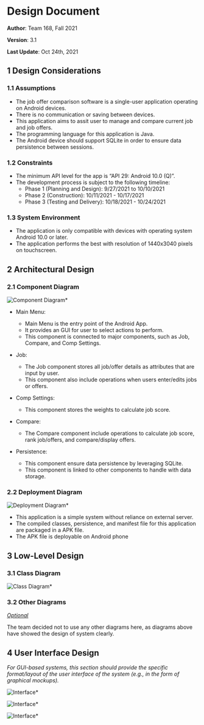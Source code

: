 # Design Document

**Author**: Team 168, Fall 2021

**Version**: 3.1

**Last Update**: Oct 24th, 2021

## 1 Design Considerations

### 1.1 Assumptions

- The job offer comparison software is a single-user application operating on Android devices.
- There is no communication or saving between devices.
- This application aims to assit user to manage and compare current job and job offers.
- The programming language for this application is Java.
- The Android device should support SQLite in order to ensure data persistence between sessions.

### 1.2 Constraints

- The minimum API level for the app is “API 29: Android 10.0 (Q)”. 
- The development process is subject to the following timeline:
	- Phase 1 (Planning and Design): 9/27/2021 to 10/10/2021
	- Phase 2 (Construction): 10/11/2021 - 10/17/2021
	- Phase 3 (Testing and Delivery): 10/18/2021 - 10/24/2021

### 1.3 System Environment

- The application is only compatible with devices with operating system Android 10.0 or later.
- The application performs the best with resolution of 1440x3040 pixels on touchscreen.

## 2 Architectural Design

### 2.1 Component Diagram

![Component Diagram](./images/ComponentDiagram.PNG)*

- Main Menu:
	- Main Menu is the entry point of the Android App. 
	- It provides an GUI for user to select actions to perform.
	- This component is connected to major components, such as Job, Compare, and Comp Settings.

- Job:
	- The Job component stores all job/offer details as attributes that are input by user.
	- This component also include operations when users enter/edits jobs or offers.


- Comp Settings:
	- This component stores the weights to calculate job score.

- Compare:
	- The Compare component include operations to calculate job score, rank job/offers, and compare/display offers.

- Persistence:
	- This component ensure data persistence by leveraging SQLite.
	- This component is linked to other components to handle with data storage.

### 2.2 Deployment Diagram

![Deployment Diagram](./images/DeploymentDiagram.PNG)*

- This application is a simple system without reliance on external server.
- The compiled classes, persistence, and manifest file for this application are packaged in a APK file.
- The APK file is deployable on Android phone

## 3 Low-Level Design

### 3.1 Class Diagram

![Class Diagram](./images/ClassDiagram.png)*

### 3.2 Other Diagrams

*<u>Optional</u>* 

The team decided not to use any other diagrams here, as diagrams above have showed the design of system clearly.

## 4 User Interface Design
*For GUI-based systems, this section should provide the specific format/layout of the user interface of the system (e.g., in the form of graphical mockups).*

![Interface](./images/UI1_Final.PNG)*

![Interface](./images/UI2_Final.PNG)*

![Interface](./images/UI3_Final.PNG)*

